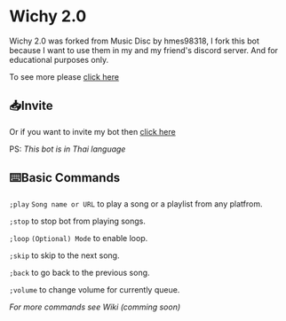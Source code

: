 # Wichy 2.0

Wichy 2.0 was forked from Music Disc by hmes98318, I fork this bot because I want to use them in my and my friend's discord server. And for educational purposes only.

To see more please [click here](https://github.com/hmes98318/Music-Disc)

## 📥Invite

Or if you want to invite my bot then [click here](https://bot.crazywichgg.tk/en)

PS: _This bot is in Thai language_ 

## ⌨️Basic Commands

`;play` `Song name or URL` to play a song or a playlist from any platfrom.

`;stop` to stop bot from playing songs.

`;loop` `(Optional) Mode` to enable loop.

`;skip` to skip to the next song.

`;back` to go back to the previous song.

`;volume` to change volume for currently queue.

_For more commands see Wiki (comming soon)_
